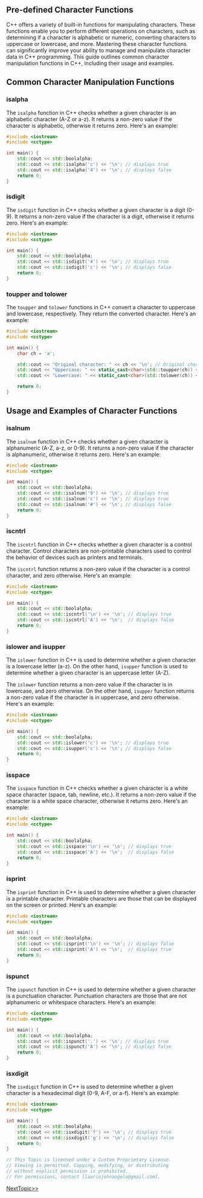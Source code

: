 ## Pre-defined Character Functions

C++ offers a variety of built-in functions for manipulating characters. These functions enable you to perform different operations on characters, such as determining if a character is alphabetic or numeric, converting characters to uppercase or lowercase, and more. Mastering these character functions can significantly improve your ability to manage and manipulate character data in C++ programming. This guide outlines common character manipulation functions in C++, including their usage and examples.

## Common Character Manipulation Functions
### isalpha
The `isalpha` function in C++ checks whether a given character is an alphabetic character (A-Z or a-z). It returns a non-zero value if the character is alphabetic, otherwise it returns zero. Here's an example:
```cpp
#include <iostream>
#include <cctype>

int main() {
	std::cout << std::boolalpha;
	std::cout << std::isalpha('c') << '\n'; // displays true
	std::cout << std::isalpha('4') << '\n'; // displays false
	return 0;
}
```
### isdigit
The `isdigit` function in C++ checks whether a given character is a digit (0-9). It returns a non-zero value if the character is a digit, otherwise it returns zero. Here's an example:
```cpp
#include <iostream>
#include <cctype>

int main() {
	std::cout << std::boolalpha;
	std::cout << std::isdigit('4') << '\n'; // displays true
	std::cout << std::isdigit('c') << '\n'; // displays false
	return 0;
}
```
### toupper and tolower
The `toupper` and `tolower` functions in C++ convert a character to uppercase and lowercase, respectively. They return the converted character. Here's an example:
```cpp
#include <iostream>
#include <cctype>

int main() {
	char ch = 'a';

	std::cout << "Original character: " << ch << '\n'; // Original character: a
	std::cout << "Uppercase: " << static_cast<char>(std::toupper(ch)) << '\n'; // Uppercase: A
	std::cout << "Lowercase: " << static_cast<char>(std::tolower(ch)) << '\n'; // Lowercase: a

	return 0;
}
```
## Usage and Examples of Character Functions
### isalnum
The `isalnum` function in C++ checks whether a given character is alphanumeric (A-Z, a-z, or 0-9). It returns a non-zero value if the character is alphanumeric, otherwise it returns zero. Here's an example:
```cpp
#include <iostream>
#include <cctype>

int main() {
	std::cout << std::boolalpha;
	std::cout << std::isalnum('9') << '\n'; // displays true
	std::cout << std::isalnum('c') << '\n'; // displays true
	std::cout << std::isalnum('#') << '\n'; // displays false
	return 0;
}
```
### iscntrl
The `iscntrl` function in C++ checks whether a given character is a control character. Control characters are non-printable characters used to control the behavior of devices such as printers and terminals.

The `iscntrl` function returns a non-zero value if the character is a control character, and zero otherwise. Here's an example:
```cpp
#include <iostream>
#include <cctype>

int main() {
	std::cout << std::boolalpha;
	std::cout << std::iscntrl('\n') << '\n'; // displays true
	std::cout << std::iscntrl('A') << '\n';  // displays false
	return 0;
}
```
### islower and isupper
The `islower` function in C++ is used to determine whether a given character is a lowercase letter (a-z). On the other hand, `isupper` function is used to determine whether a given character is an uppercase letter (A-Z).

The `islower` function returns a non-zero value if the character is in lowercase, and zero otherwise. On the other hand, `isupper` function returns a non-zero value if the character is in uppercase, and zero otherwise. Here's an example:
```cpp
#include <iostream>
#include <cctype>

int main() {
	std::cout << std::boolalpha;
	std::cout << std::islower('c') << '\n'; // displays true
	std::cout << std::isupper('c') << '\n'; // displays false
	return 0;
}
```
### isspace
The `isspace` function in C++ checks whether a given character is a white space character (space, tab, newline, etc.). It returns a non-zero value if the character is a white space character, otherwise it returns zero. Here's an example:
```cpp
#include <iostream>
#include <cctype>

int main() {
	std::cout << std::boolalpha;
	std::cout << std::isspace('\n') << '\n'; // displays true
	std::cout << std::isspace('A') << '\n';  // displays false
	return 0;
}
```
### isprint
The `isprint` function in C++ is used to determine whether a given character is a printable character. Printable characters are those that can be displayed on the screen or printed. Here's an example:
```cpp
#include <iostream>
#include <cctype>

int main() {
	std::cout << std::boolalpha;
	std::cout << std::isprint('\n') << '\n'; // displays false
	std::cout << std::isprint('A') << '\n';  // displays true
	return 0;
}
```
### ispunct
The `ispunct` function in C++ is used to determine whether a given character is a punctuation character. Punctuation characters are those that are not alphanumeric or whitespace characters. Here's an example:
```cpp
#include <iostream>
#include <cctype>

int main() {
	std::cout << std::boolalpha;
	std::cout << std::ispunct('.') << '\n'; // displays true
	std::cout << std::ispunct('A') << '\n'; // displays false
	return 0;
}
```
### isxdigit
The `isxdigit` function in C++ is used to determine whether a given character is a hexadecimal digit (0-9, A-F, or a-f). Here's an example:
```cpp
#include <iostream>
#include <cctype>

int main() {
	std::cout << std::boolalpha;
	std::cout << std::isxdigit('f') << '\n'; // displays true
	std::cout << std::isxdigit('g') << '\n'; // displays false
	return 0;
}
```

```cpp
// This Topic is licensed under a Custom Proprietary License.
// Viewing is permitted. Copying, modifying, or distributing
// without explicit permission is prohibited.
// For permissions, contact [lauriojohnangelo@gmail.com].
```

[NextTopic>>](./Topic02.md)
